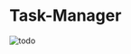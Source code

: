 # Task-Manager
![todo](https://github.com/kediasparsh/Task-Manager/assets/87221805/7c216efd-3237-4b8e-87c6-c6060a3ad663)
